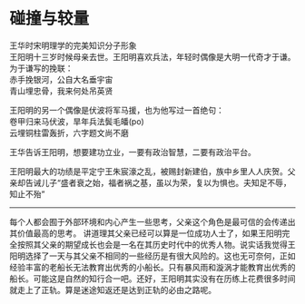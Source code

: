 # 碰撞与较量

王华时宋明理学的完美知识分子形象  
王阳明十三岁时候母亲去世。王阳明喜欢兵法，年轻时偶像是大明一代奇才于谦。为于谦写的挽联：  
赤手挽银河，公自大名垂宇宙  
青山埋忠骨，我来何处吊英贤  

王阳明的另一个偶像是伏波将军马援，也为他写过一首绝句：  
卷甲归来马伏波，旱年兵法鬓毛皤(po)  
云埋铜柱雷轰折，六字题文尚不磨  

王华告诉王阳明，想要建功立业，一要有政治智慧，二要有政治平台。

王阳明最大的功绩是平定宁王朱宸濠之乱，被赐封新建伯，族中乡里人人庆贺。父亲却告诫儿子“盛者衰之始，福者祸之基，虽以为荣，复以为惧也。夫知足不辱，知止不殆”

***

每个人都会囿于外部环境和内心产生一些思考，父亲这个角色是最可信的会传递出其价值最高的思考。
讲道理其父亲已经可以算是一位成功人士了，如果王阳明完全按照其父亲的期望成长也会是一名在其历史时代中的优秀人物。说实话我觉得王阳明选择了一天与其父亲不相同的一些经历是有很大风险的。这也无可奈何，正如经验丰富的老船长无法教育出优秀的小船长。只有暴风雨和漩涡才能教育出优秀的船长。可能这是自然的知行合一吧。还好，王阳明其实没有在历练上花费很多时间就走上了正轨。算是迷途知返还是达到正轨的必由之路呢。